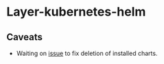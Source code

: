 # Layer-kubernetes-helm


## Caveats

- Waiting on [issue](https://github.com/juju-solutions/charms.reactive/issues/170) to fix deletion of installed charts.
